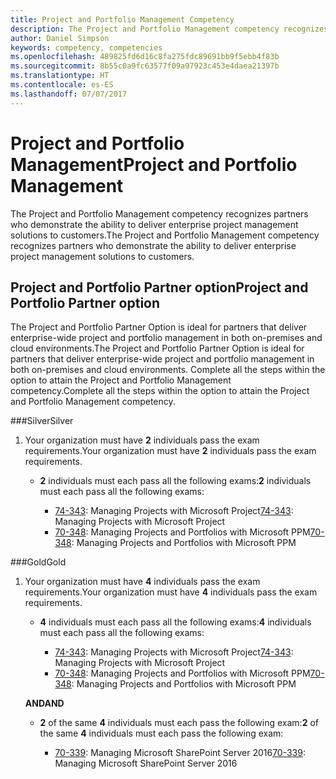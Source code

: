 ```yaml
---
title: Project and Portfolio Management Competency
description: The Project and Portfolio Management competency recognizes partners who demonstrate the ability to deliver enterprise project management solutions to customers.
author: Daniel Simpson
keywords: competency, competencies
ms.openlocfilehash: 489825fd6d16c8fa275fdc89691bb9f5ebb4f83b
ms.sourcegitcommit: 8b55c0a9fc63577f09a97923c453e4daea21397b
ms.translationtype: HT
ms.contentlocale: es-ES
ms.lasthandoff: 07/07/2017
---
```

# <a name="project-and-portfolio-management"></a><span data-ttu-id="6da96-104">Project and Portfolio Management</span><span class="sxs-lookup"><span data-stu-id="6da96-104">Project and Portfolio Management</span></span> 
<span data-ttu-id="6da96-105">The Project and Portfolio Management competency recognizes partners who demonstrate the ability to deliver enterprise project management solutions to customers.</span><span class="sxs-lookup"><span data-stu-id="6da96-105">The Project and Portfolio Management competency recognizes partners who demonstrate the ability to deliver enterprise project management solutions to customers.</span></span>

## <a name="project-and-portfolio-partner-option"></a><span data-ttu-id="6da96-106">Project and Portfolio Partner option</span><span class="sxs-lookup"><span data-stu-id="6da96-106">Project and Portfolio Partner option</span></span>
<span data-ttu-id="6da96-107">The Project and Portfolio Partner Option is ideal for partners that deliver enterprise-wide project and portfolio management in both on-premises and cloud environments.</span><span class="sxs-lookup"><span data-stu-id="6da96-107">The Project and Portfolio Partner Option is ideal for partners that deliver enterprise-wide project and portfolio management in both on-premises and cloud environments.</span></span> <span data-ttu-id="6da96-108">Complete all the steps within the option to attain the Project and Portfolio Management competency.</span><span class="sxs-lookup"><span data-stu-id="6da96-108">Complete all the steps within the option to attain the Project and Portfolio Management competency.</span></span>

###<a name="silver"></a><span data-ttu-id="6da96-109">Silver</span><span class="sxs-lookup"><span data-stu-id="6da96-109">Silver</span></span>
1. <span data-ttu-id="6da96-110">Your organization must have **2** individuals pass the exam requirements.</span><span class="sxs-lookup"><span data-stu-id="6da96-110">Your organization must have **2** individuals pass the exam requirements.</span></span>

    - <span data-ttu-id="6da96-111">**2** individuals must each pass all the following exams:</span><span class="sxs-lookup"><span data-stu-id="6da96-111">**2** individuals must each pass all the following exams:</span></span>

        * <span data-ttu-id="6da96-112">[74-343](https://www.microsoft.com/en-us/learning/exam-74-343.aspx): Managing Projects with Microsoft Project</span><span class="sxs-lookup"><span data-stu-id="6da96-112">[74-343](https://www.microsoft.com/en-us/learning/exam-74-343.aspx): Managing Projects with Microsoft Project</span></span>
        * <span data-ttu-id="6da96-113">[70-348](https://www.microsoft.com/en-us/learning/exam-70-348.aspx): Managing Projects and Portfolios with Microsoft PPM</span><span class="sxs-lookup"><span data-stu-id="6da96-113">[70-348](https://www.microsoft.com/en-us/learning/exam-70-348.aspx): Managing Projects and Portfolios with Microsoft PPM</span></span>

###<a name="gold"></a><span data-ttu-id="6da96-114">Gold</span><span class="sxs-lookup"><span data-stu-id="6da96-114">Gold</span></span>
1. <span data-ttu-id="6da96-115">Your organization must have **4** individuals pass the exam requirements.</span><span class="sxs-lookup"><span data-stu-id="6da96-115">Your organization must have **4** individuals pass the exam requirements.</span></span>

    - <span data-ttu-id="6da96-116">**4** individuals must each pass all the following exams:</span><span class="sxs-lookup"><span data-stu-id="6da96-116">**4** individuals must each pass all the following exams:</span></span>

        * <span data-ttu-id="6da96-117">[74-343](https://www.microsoft.com/en-us/learning/exam-74-343.aspx): Managing Projects with Microsoft Project</span><span class="sxs-lookup"><span data-stu-id="6da96-117">[74-343](https://www.microsoft.com/en-us/learning/exam-74-343.aspx): Managing Projects with Microsoft Project</span></span>
        * <span data-ttu-id="6da96-118">[70-348](https://www.microsoft.com/en-us/learning/exam-70-348.aspx): Managing Projects and Portfolios with Microsoft PPM</span><span class="sxs-lookup"><span data-stu-id="6da96-118">[70-348](https://www.microsoft.com/en-us/learning/exam-70-348.aspx): Managing Projects and Portfolios with Microsoft PPM</span></span>

    **<span data-ttu-id="6da96-119">AND</span><span class="sxs-lookup"><span data-stu-id="6da96-119">AND</span></span>** 

    - <span data-ttu-id="6da96-120">**2** of the same **4** individuals must each pass the following exam:</span><span class="sxs-lookup"><span data-stu-id="6da96-120">**2** of the same **4** individuals must each pass the following exam:</span></span>

        *  <span data-ttu-id="6da96-121">[70-339](https://www.microsoft.com/en-us/learning/exam-70-339.aspx): Managing Microsoft SharePoint Server 2016</span><span class="sxs-lookup"><span data-stu-id="6da96-121">[70-339](https://www.microsoft.com/en-us/learning/exam-70-339.aspx): Managing Microsoft SharePoint Server 2016</span></span>
